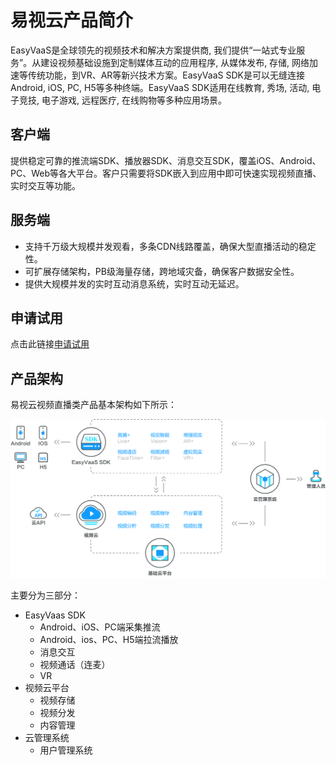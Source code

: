 # 易视云产品简介
EasyVaaS是全球领先的视频技术和解决方案提供商, 我们提供“一站式专业服务”。从建设视频基础设施到定制媒体互动的应用程序, 从媒体发布, 存储, 网络加速等传统功能，到VR、AR等新兴技术方案。EasyVaaS SDK是可以无缝连接Android, iOS, PC, H5等多种终端。EasyVaaS SDK适用在线教育, 秀场, 活动, 电子竞技, 电子游戏, 远程医疗, 在线购物等多种应用场景。
## 客户端
提供稳定可靠的推流端SDK、播放器SDK、消息交互SDK，覆盖iOS、Android、PC、Web等各大平台。客户只需要将SDK嵌入到应用中即可快速实现视频直播、实时交互等功能。
## 服务端
* 支持千万级大规模并发观看，多条CDN线路覆盖，确保大型直播活动的稳定性。
* 可扩展存储架构，PB级海量存储，跨地域灾备，确保客户数据安全性。
* 提供大规模并发的实时互动消息系统，实时互动无延迟。

## 申请试用
点击此链接[申请试用](http://www.easyvaas.com/sdk-live.html)

## 产品架构
易视云视频直播类产品基本架构如下所示：

![](media/sdk-function.png)

主要分为三部分：

* EasyVaas SDK
    * Android、iOS、PC端采集推流
    * Android、ios、PC、H5端拉流播放
    * 消息交互
    * 视频通话（连麦）
    * VR
* 视频云平台
    * 视频存储
    * 视频分发
    * 内容管理
* 云管理系统
    * 用户管理系统


